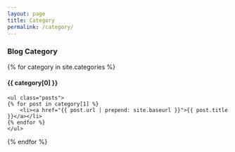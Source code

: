 ```yaml
---
layout: page
title: Category
permalink: /category/
---
```


<div>
<h3>Blog Category </h3>  

{% for category in site.categories %}
    <h4>{{ category[0] }}</h4>

    <ul class="posts">
    {% for post in category[1] %}
        <li><a href="{{ post.url | prepend: site.baseurl }}">{{ post.title }}</a></li>
    {% endfor %}
    </ul>

{% endfor %}

</div>
